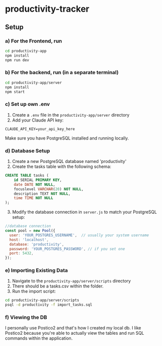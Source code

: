 # productivity-tracker

## Setup

### a) For the Frontend, run

```bash
cd productivity-app
npm install
npm run dev
```

### b) For the backend, run (in a separate terminal)

```bash
cd productivity-app/server
npm install
npm start
```

### c) Set up own .env

1. Create a `.env` file in the `productivity-app/server` directory
2. Add your Claude API key:

```
CLAUDE_API_KEY=your_api_key_here
```

Make sure you have PostgreSQL installed and running locally.

### d) Database Setup

1. Create a new PostgreSQL database named 'productivity'
2. Create the tasks table with the following schema:

```sql
CREATE TABLE tasks (
    id SERIAL PRIMARY KEY,
    date DATE NOT NULL,
    focuslevel VARCHAR(20) NOT NULL,
    description TEXT NOT NULL,
    time TIME NOT NULL
);
```

3. Modify the database connection in `server.js` to match your PostgreSQL setup:

```javascript
//database connection
const pool = new Pool({
  user: 'YOUR_POSTGRES_USERNAME',  // usually your system username
  host: 'localhost',
  database: 'productivity',
  password: 'YOUR_POSTGRES_PASSWORD', // if you set one
  port: 5432,
});
```

### e) Importing Existing Data

1. Navigate to the `productivity-app/server/scripts` directory
2. There should be a tasks.csv within the folder.
3. Run the import script:

```bash
cd productivity-app/server/scripts
psql -d productivity -f import_tasks.sql
```

### f) Viewing the DB

I personally use Postico2 and that's how I created my local db. I like Postico2 because you're able to actually view the tables and run SQL commands within the application.
